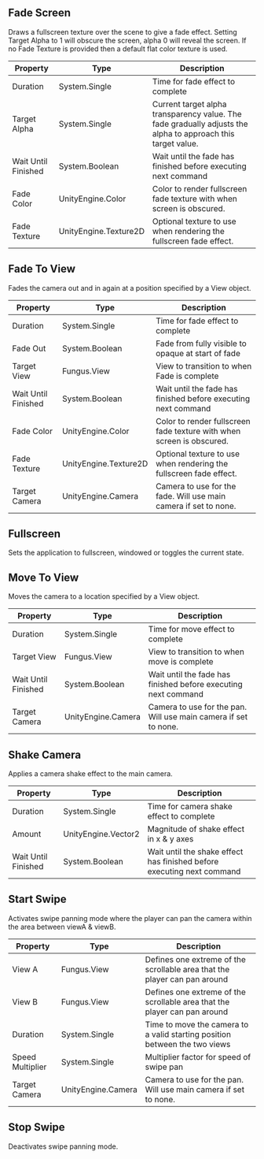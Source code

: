 ## Fade Screen
Draws a fullscreen texture over the scene to give a fade effect. Setting Target Alpha to 1 will obscure the screen, alpha 0 will reveal the screen. If no Fade Texture is provided then a default flat color texture is used.

Property | Type | Description
 --- | --- | ---
Duration | System.Single | Time for fade effect to complete
Target Alpha | System.Single | Current target alpha transparency value. The fade gradually adjusts the alpha to approach this target value.
Wait Until Finished | System.Boolean | Wait until the fade has finished before executing next command
Fade Color | UnityEngine.Color | Color to render fullscreen fade texture with when screen is obscured.
Fade Texture | UnityEngine.Texture2D | Optional texture to use when rendering the fullscreen fade effect.

## Fade To View
Fades the camera out and in again at a position specified by a View object.

Property | Type | Description
 --- | --- | ---
Duration | System.Single | Time for fade effect to complete
Fade Out | System.Boolean | Fade from fully visible to opaque at start of fade
Target View | Fungus.View | View to transition to when Fade is complete
Wait Until Finished | System.Boolean | Wait until the fade has finished before executing next command
Fade Color | UnityEngine.Color | Color to render fullscreen fade texture with when screen is obscured.
Fade Texture | UnityEngine.Texture2D | Optional texture to use when rendering the fullscreen fade effect.
Target Camera | UnityEngine.Camera | Camera to use for the fade. Will use main camera if set to none.

## Fullscreen
Sets the application to fullscreen, windowed or toggles the current state.
## Move To View
Moves the camera to a location specified by a View object.

Property | Type | Description
 --- | --- | ---
Duration | System.Single | Time for move effect to complete
Target View | Fungus.View | View to transition to when move is complete
Wait Until Finished | System.Boolean | Wait until the fade has finished before executing next command
Target Camera | UnityEngine.Camera | Camera to use for the pan. Will use main camera if set to none.

## Shake Camera
Applies a camera shake effect to the main camera.

Property | Type | Description
 --- | --- | ---
Duration | System.Single | Time for camera shake effect to complete
Amount | UnityEngine.Vector2 | Magnitude of shake effect in x & y axes
Wait Until Finished | System.Boolean | Wait until the shake effect has finished before executing next command

## Start Swipe
Activates swipe panning mode where the player can pan the camera within the area between viewA & viewB.

Property | Type | Description
 --- | --- | ---
View A | Fungus.View | Defines one extreme of the scrollable area that the player can pan around
View B | Fungus.View | Defines one extreme of the scrollable area that the player can pan around
Duration | System.Single | Time to move the camera to a valid starting position between the two views
Speed Multiplier | System.Single | Multiplier factor for speed of swipe pan
Target Camera | UnityEngine.Camera | Camera to use for the pan. Will use main camera if set to none.

## Stop Swipe
Deactivates swipe panning mode.
